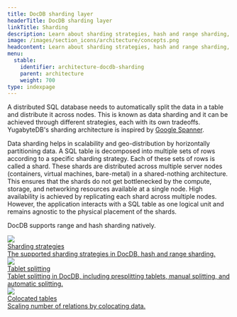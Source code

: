 ```yaml
---
title: DocDB sharding layer
headerTitle: DocDB sharding layer
linkTitle: Sharding
description: Learn about sharding strategies, hash and range sharding, colocated tables, and table splitting.
image: /images/section_icons/architecture/concepts.png
headcontent: Learn about sharding strategies, hash and range sharding, colocated tables, and table splitting.
menu:
  stable:
    identifier: architecture-docdb-sharding
    parent: architecture
    weight: 700
type: indexpage
---
```

A distributed SQL database needs to automatically split the data in a table and distribute it across nodes. This is known as data sharding and it can be achieved through different strategies, each with its own tradeoffs. YugabyteDB's sharding architecture is inspired by <a href="https://research.google.com/archive/spanner-osdi2012.pdf">Google Spanner</a>.

Data sharding helps in scalability and geo-distribution by horizontally partitioning data. A SQL table is decomposed into multiple sets of rows according to a specific sharding strategy. Each of these sets of rows is called a shard. These shards are distributed across multiple server nodes (containers, virtual machines, bare-metal) in a shared-nothing architecture. This ensures that the shards do not get bottlenecked by the compute, storage, and networking resources available at a single node. High availability is achieved by replicating each shard across multiple nodes. However, the application interacts with a SQL table as one logical unit and remains agnostic to the physical placement of the shards.

DocDB supports range and hash sharding natively.

<div class="row">
  <div class="col-12 col-md-6 col-lg-12 col-xl-6">
    <a class="section-link icon-offset" href="sharding/">
      <div class="head">
        <img class="icon" src="/images/section_icons/architecture/concepts/sharding.png" aria-hidden="true" />
        <div class="title">Sharding strategies</div>
      </div>
      <div class="body">
        The supported sharding strategies in DocDB, hash and range sharding.
      </div>
    </a>
  </div>

  <div class="col-12 col-md-6 col-lg-12 col-xl-6">
    <a class="section-link icon-offset" href="tablet-splitting/">
      <div class="head">
        <img class="icon" src="/images/section_icons/architecture/concepts/replication.png" aria-hidden="true" />
        <div class="title">Tablet splitting</div>
      </div>
      <div class="body">
        Tablet splitting in DocDB, including presplitting tablets, manual splitting, and automatic splitting.
      </div>
    </a>
  </div>

  <div class="col-12 col-md-6 col-lg-12 col-xl-6">
    <a class="section-link icon-offset" href="colocated-tables/">
      <div class="head">
        <img class="icon" src="/images/section_icons/explore/linear_scalability.png" aria-hidden="true" />
        <div class="title">Colocated tables</div>
      </div>
      <div class="body">
        Scaling number of relations by colocating data.
      </div>
    </a>
  </div

</div>
